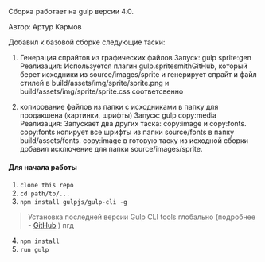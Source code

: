 Сборка работает на gulp версии 4.0.

Автор: Артур Кармов

Добавил к базовой сборке следующие таски:

1) Генерация спрайтов из графических файлов
Запуск: gulp sprite:gen
Реализация: Используется плагин gulp.spritesmithGitHub, который берет исходники из source/images/sprite и генерирует спрайт и файл стилей в build/assets/img/sprite/sprite.png и build/assets/img/sprite/sprite.css соответсвенно

2) копирование файлов из папки с исходниками в папку для продакшена (картинки, шрифты)
Запуск: gulp copy:media
Реализация: Запускает два других таска: copy:image и copy:fonts. copy:fonts копирует все шрифты из папки source/fonts в папку build/assets/fonts. copy:image в готовую таску из исходной сборки добавил исключение для папки source/images/sprite.

#### Для начала работы

1. ```clone this repo```
2. ```cd path/to/...```
3. ```npm install gulpjs/gulp-cli -g```  
> Установка последней версии Gulp CLI tools глобально (подробнее - [GitHub](https://github.com/gulpjs/gulp/blob/4.0/docs/getting-started.md) )
пгд
4. ```npm install```
6. ```run gulp``` 

